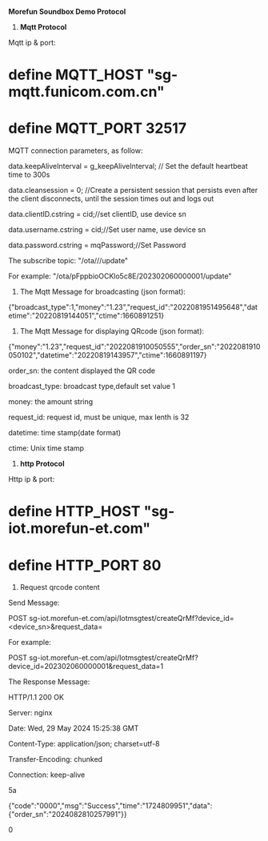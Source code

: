 **Morefun Soundbox Demo Protocol**

1. **Mqtt Protocol**

Mqtt ip & port:

# define MQTT\_HOST "sg-mqtt.funicom.com.cn"

# define MQTT\_PORT 32517

MQTT connection parameters, as follow:

data.keepAliveInterval = g\_keepAliveInterval; // Set the default heartbeat time to 300s

data.cleansession = 0; //Create a persistent session that persists even after the client disconnects, until the session times out and logs out

data.clientID.cstring = cid;//set clientID, use device sn

data.username.cstring = cid;//Set user name, use device sn

data.password.cstring = mqPassword;//Set Password

The subscribe topic: "/ota/<product key>/<device sn>/update"

For example: "/ota/pFppbioOCKlo5c8E/202302060000001/update"

1. The Mqtt Message for broadcasting (json format):

{"broadcast\_type":1,"money":"1.23","request\_id":"2022081951495648","datetime":"20220819144051","ctime":1660891251}

1. The Mqtt Message for displaying QRcode (json format):

{"money":"1.23","request\_id":"2022081910050555","order\_sn":"2022081910050102","datetime":"20220819143957","ctime":1660891197}

order\_sn: the content displayed the QR code

broadcast\_type: broadcast type,default set value 1

money: the amount string

request\_id: request id, must be unique, max lenth is 32

datetime: time stamp(date format)

ctime: Unix time stamp

1. **http Protocol**

Http ip & port:

# define HTTP\_HOST "sg-iot.morefun-et.com"

# define HTTP\_PORT 80

1. Request qrcode content

Send Message:

POST sg-iot.morefun-et.com/api/Iotmsgtest/createQrMf?device\_id=<device\_sn>&request\_data=<amoumt>

For example:

POST sg-iot.morefun-et.com/api/Iotmsgtest/createQrMf?device\_id=202302060000001&request\_data=1

The Response Message:

HTTP/1.1 200 OK

Server: nginx

Date: Wed, 29 May 2024 15:25:38 GMT

Content-Type: application/json; charset=utf-8

Transfer-Encoding: chunked

Connection: keep-alive

5a

{"code":"0000","msg":"Success","time":"1724809951","data":{"order\_sn":"2024082810257991"}}

0
